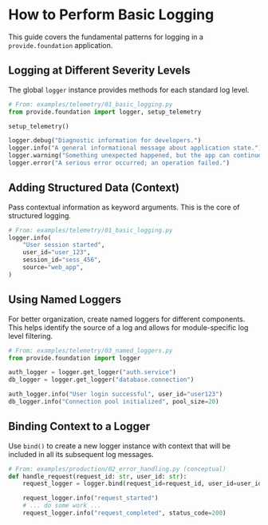 # How to Perform Basic Logging

This guide covers the fundamental patterns for logging in a `provide.foundation` application.

## Logging at Different Severity Levels

The global `logger` instance provides methods for each standard log level.

```python
# From: examples/telemetry/01_basic_logging.py
from provide.foundation import logger, setup_telemetry

setup_telemetry()

logger.debug("Diagnostic information for developers.")
logger.info("A general informational message about application state.")
logger.warning("Something unexpected happened, but the app can continue.")
logger.error("A serious error occurred; an operation failed.")
```

## Adding Structured Data (Context)

Pass contextual information as keyword arguments. This is the core of structured logging.

```python
# From: examples/telemetry/01_basic_logging.py
logger.info(
    "User session started",
    user_id="user_123",
    session_id="sess_456",
    source="web_app",
)
```

## Using Named Loggers

For better organization, create named loggers for different components. This helps identify the source of a log and allows for module-specific log level filtering.

```python
# From: examples/telemetry/03_named_loggers.py
from provide.foundation import logger

auth_logger = logger.get_logger("auth.service")
db_logger = logger.get_logger("database.connection")

auth_logger.info("User login successful", user_id="user123")
db_logger.info("Connection pool initialized", pool_size=20)
```

## Binding Context to a Logger

Use `bind()` to create a new logger instance with context that will be included in all its subsequent log messages.

```python
# From: examples/production/02_error_handling.py (conceptual)
def handle_request(request_id: str, user_id: str):
    request_logger = logger.bind(request_id=request_id, user_id=user_id)

    request_logger.info("request_started")
    # ... do some work ...
    request_logger.info("request_completed", status_code=200)
```
